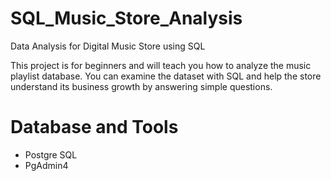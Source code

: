 # SQL_Music_Store_Analysis
Data Analysis for Digital Music Store using SQL

This project is for beginners and will teach you how to analyze the music playlist database. You can examine the dataset with SQL and help the store understand its business growth by answering simple questions.

# Database and Tools
 * Postgre SQL
 * PgAdmin4
